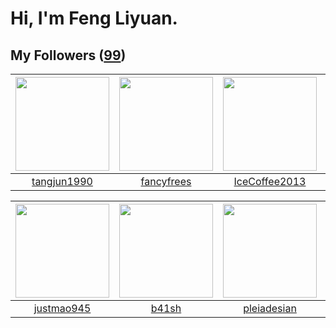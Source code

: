 # Hi, I'm Feng Liyuan.

## My Followers ([99](https://github.com/SunRunAway?tab=followers))

| <img src="https://avatars.githubusercontent.com/u/7368838?v=4" width="150" height="150" /> | <img src="https://avatars.githubusercontent.com/u/3293915?v=4" width="150" height="150" /> | <img src="https://avatars.githubusercontent.com/u/4661589?v=4" width="150" height="150" /> | <img src="https://avatars.githubusercontent.com/u/1175567?v=4" width="150" height="150" /> |
| :----------------------------------------------------------------------------------------: | :----------------------------------------------------------------------------------------: | :----------------------------------------------------------------------------------------: | :----------------------------------------------------------------------------------------: |
|                        [tangjun1990](https://github.com/tangjun1990)                       |                         [fancyfrees](https://github.com/fancyfrees)                        |                      [IceCoffee2013](https://github.com/IceCoffee2013)                     |                              [xen0n](https://github.com/xen0n)                             |

| <img src="https://avatars.githubusercontent.com/u/619331?v=4" width="150" height="150" /> | <img src="https://avatars.githubusercontent.com/u/1070352?v=4" width="150" height="150" /> | <img src="https://avatars.githubusercontent.com/u/46620760?v=4" width="150" height="150" /> | <img src="https://avatars.githubusercontent.com/u/10810759?v=4" width="150" height="150" /> |
| :---------------------------------------------------------------------------------------: | :----------------------------------------------------------------------------------------: | :-----------------------------------------------------------------------------------------: | :-----------------------------------------------------------------------------------------: |
|                        [justmao945](https://github.com/justmao945)                        |                              [b41sh](https://github.com/b41sh)                             |                        [pleiadesian](https://github.com/pleiadesian)                        |                             [CarlJi](https://github.com/CarlJi)                             |